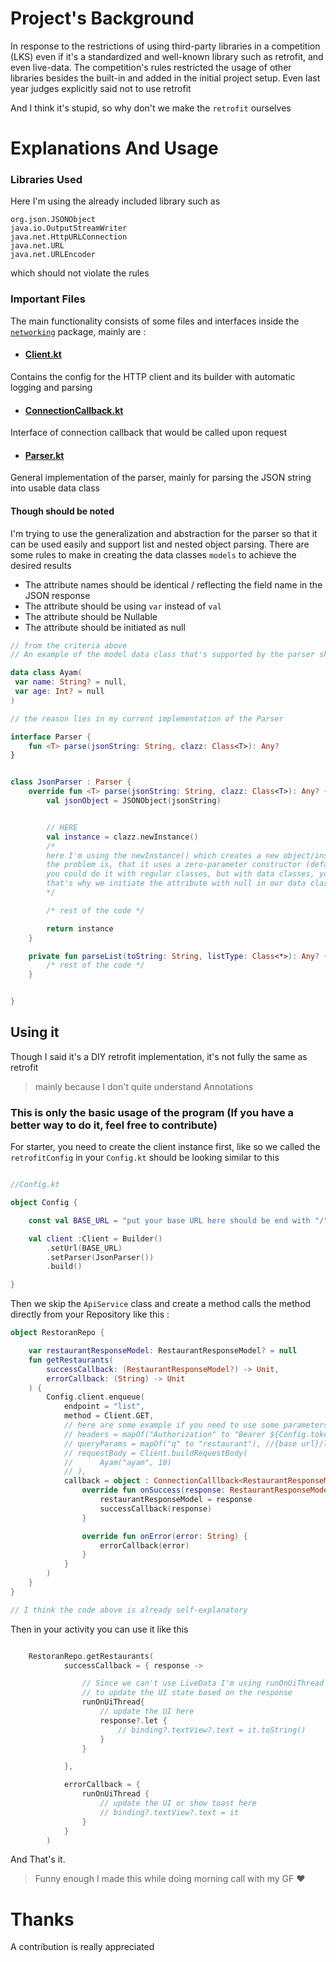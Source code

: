 # Project's Background
In response to the restrictions of using third-party libraries in a competition (LKS) even if it's a standardized and well-known library such as retrofit, and even live-data.
The competition's rules restricted the usage of other libraries besides the built-in and added in the initial project setup. Even last year judges explicitly said not to use retrofit

And I think it's stupid, so why don't we make the `retrofit` ourselves

# Explanations And Usage

### Libraries Used
Here I'm using the already included library such as
```
org.json.JSONObject
java.io.OutputStreamWriter
java.net.HttpURLConnection
java.net.URL
java.net.URLEncoder
```
which should not violate the rules

### Important Files
The main functionality consists of some files and interfaces inside the [`networking`](https://github.com/AkuraDiary/build-your-own-retrofit/tree/main/app/src/main/java/com/asthiseta/diyretrofit/networking) package, mainly are : 

- #### [Client.kt](https://github.com/AkuraDiary/build-your-own-retrofit/blob/main/app/src/main/java/com/asthiseta/diyretrofit/networking/client/Client.kt)
Contains the config for the HTTP client and its builder with automatic logging and parsing
  
- #### [ConnectionCallback.kt](https://github.com/AkuraDiary/build-your-own-retrofit/blob/main/app/src/main/java/com/asthiseta/diyretrofit/networking/client/ConnectionCallback.kt)
Interface of connection callback that would be called upon request

  
- #### [Parser.kt](https://github.com/AkuraDiary/build-your-own-retrofit/blob/main/app/src/main/java/com/asthiseta/diyretrofit/networking/parser/Parser.kt)
General implementation of the parser, mainly for parsing the JSON string into usable data class
#### Though should be noted
I'm trying to use the generalization and abstraction for the parser so that it can be used easily and support list and nested object parsing. There are some rules to make in creating the data classes `models` to achieve the desired results
  - The attribute names should be identical / reflecting the field name in the JSON response
  - The attribute should be using `var` instead of `val`
  - The attribute should be Nullable 
  - The attribute should be initiated as null

```kotlin
// from the criteria above
// An example of the model data class that's supported by the parser should look like this

data class Ayam(
 var name: String? = null,
 var age: Int? = null
)

// the reason lies in my current implementation of the Parser

interface Parser {
    fun <T> parse(jsonString: String, clazz: Class<T>): Any?
}


class JsonParser : Parser {
    override fun <T> parse(jsonString: String, clazz: Class<T>): Any? {
        val jsonObject = JSONObject(jsonString)


        // HERE
        val instance = clazz.newInstance() 
        /*
        here I'm using the newInstance() which creates a new object/instance of the class first
        the problem is, that it uses a zero-parameter constructor (default constructor)
        you could do it with regular classes, but with data classes, you have to initiate the attribute upon creation
        that's why we initiate the attribute with null in our data classes
        */

        /* rest of the code */

        return instance
    }

    private fun parseList(toString: String, listType: Class<*>): Any? {
        /* rest of the code */
    }


}

```

## Using it
Though I said it's a DIY retrofit implementation, it's not fully the same as retrofit 
> mainly because I don't quite understand Annotations

### This is only the basic usage of the program (If you have a better way to do it, feel free to contribute)

For starter, you need to create the client instance first, like so we called the `retrofitConfig`
in your `Config.kt` should be looking similar to this
```kotlin

//Config.kt

object Config {

    const val BASE_URL = "put your base URL here should be end with "/" "

    val client :Client = Builder()
        .setUrl(BASE_URL)
        .setParser(JsonParser())
        .build()

}
```
Then we skip the `ApiService` class and create a method calls the method directly from your Repository like this : 

```kotlin
object RestoranRepo {

    var restaurantResponseModel: RestaurantResponseModel? = null
    fun getRestaurants(
        successCallback: (RestaurantResponseModel?) -> Unit,
        errorCallback: (String) -> Unit
    ) {
        Config.client.enqueue(
            endpoint = "list",
            method = Client.GET,
            // here are some example if you need to use some parameters
            // headers = mapOf("Authorization" to "Bearer ${Config.token here}") 
            // queryParams = mapOf("q" to "restaurant"), //{base url}/list?q=restaurant
            // requestBody = Client.buildRequestBody(
            //      Ayam("ayam", 10)
            // ),
            callback = object : ConnectionCalllback<RestaurantResponseModel?> {
                override fun onSuccess(response: RestaurantResponseModel?) {
                    restaurantResponseModel = response
                    successCallback(response)
                }

                override fun onError(error: String) {
                    errorCallback(error)
                }
            }
        )
    }
}

// I think the code above is already self-explanatory
```

Then in your activity you can use it like this
```kotlin

    RestoranRepo.getRestaurants(
            successCallback = { response ->

                // Since we can't use LiveData I'm using runOnUiThread
                // to update the UI state based on the response
                runOnUiThread{
                    // update the UI here
                    response?.let {
                        // binding?.textView?.text = it.toString()
                    }
                }

            },

            errorCallback = {
                runOnUiThread {
                    // update the UI or show toast here
                    // binding?.textView?.text = it
                }
            }
        )
```

And That's it. 

> Funny enough I made this while doing morning call with my GF ❤️ 

# Thanks
A contribution is really appreciated

